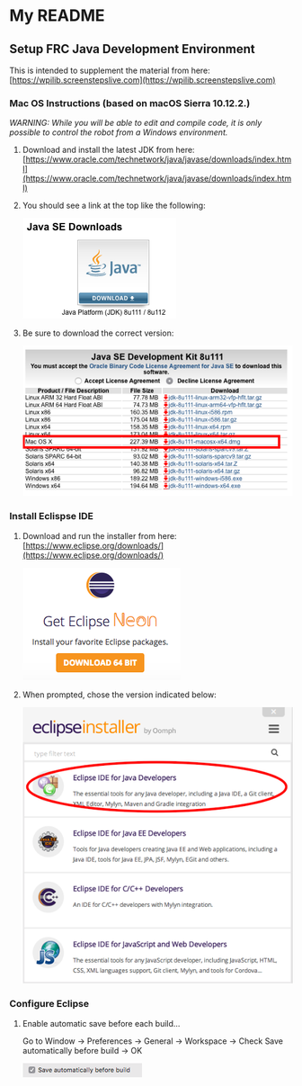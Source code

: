 # My README

## Setup FRC Java Development Environment

This is intended to supplement the material from here: [https://wpilib.screenstepslive.com](https://wpilib.screenstepslive.com)

### Mac OS Instructions (based on macOS Sierra 10.12.2.)

*WARNING: While you will be able to edit and compile code, it is only possible to control the robot from a Windows environment.*

1. Download and install the latest JDK from here:
    [https://www.oracle.com/technetwork/java/javase/downloads/index.html](https://www.oracle.com/technetwork/java/javase/downloads/index.html)

2. You should see a link at the top like the following:

    ![alt text](./images/jselink.png "image") 

3. Be sure to download the correct version:

    ![alt text](./images/jdk8111os.png "image")

### Install Eclispse IDE

1. Download and run the installer from here: 
[https://www.eclipse.org/downloads/](https://www.eclipse.org/downloads/)

    ![alt text](./images/eclipse1.png "image")

2. When prompted, chose the version indicated below:

    ![alt text](./images/neon.png "image") 

### Configure Eclipse

1. Enable automatic save before each build...

    Go to Window -> Preferences -> General -> Workspace -> Check Save automatically before build -> OK
    
    ![alt text](./images/eclipse_config1.png "image")
    